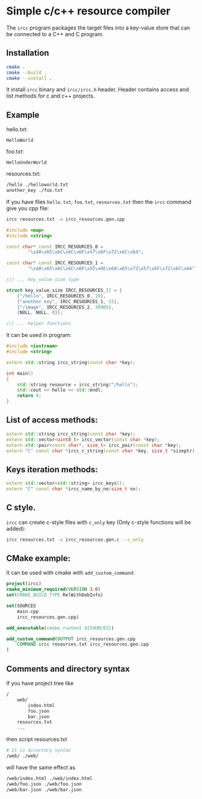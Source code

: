 # Simple c/c++ resource compiler

The `ircc` program packages the target files into a key-value store that can be connected to a C++ and C program.

## Installation
```bash
cmake .
cmake --build . 
cmake --install .
```
It install `ircc` binary and `ircc/ircc.h` header. Header contains access and list methods for c and c++ projects.

## Example 

hello.txt: 
```
HelloWorld
```

foo.txt: 
```
HelloUnderWorld
```

resources.txt: 
```bash
/hello ./helloworld.txt
another_key ./foo.txt
```

If you have files `hello.txt`, `foo.txt`, `resources.txt` then the `ircc` command give you cpp file:
```bash
ircc resources.txt -o ircc_resources.gen.cpp
``` 
```c++
#include <map>
#include <string>

const char* const IRCC_RESOURCES_0 = 
		"\x48\x65\x6C\x6C\x6F\x57\x6F\x72\x6C\x64";

const char* const IRCC_RESOURCES_1 = 
		"\x48\x65\x6C\x6C\x6F\x55\x6E\x64\x65\x72\x57\x6F\x72\x6C\x64";

/// ... key_value_size type

struct key_value_size IRCC_RESOURCES_[] = {
	{"/hello", IRCC_RESOURCES_0, 10},
	{"another_key", IRCC_RESOURCES_1, 15},
	{"/image", IRCC_RESOURCES_2, 38905},
	{NULL, NULL, 0}};

/// ... helper functions 
```

It can be used in program:
```c++
#include <iostream>
#include <string>

extern std::string ircc_string(const char *key);

int main()
{
    std::string resource = ircc_string("/hello");
    std::cout << hello << std::endl;
    return 0;
}
``` 

## List of access methods:
```c++
extern std::string ircc_string(const char *key);
extern std::vector<uint8_t> ircc_vector(const char *key);
extern std::pair<const char*, size_t> ircc_pair(const char *key);
extern "C" const char *ircc_c_string(const char *key, size_t *sizeptr);
```

## Keys iteration methods:
```c++
extern std::vector<std::string> ircc_keys();
extern "C" const char *ircc_name_by_no(size_t no);
```

## C style.
`ircc` can create c-style files with `c_only` key (Only c-style functions will be added):
```bash
ircc resources.txt -o ircc_resources.gen.c --c_only 
```

## CMake example:
It can be used with cmake with `add_custom_command`:

```cmake
project(ircc)
cmake_minimum_required(VERSION 3.0)
set(CMAKE_BUILD_TYPE RelWithDebInfo)

set(SOURCES 
	main.cpp
    ircc_resources.gen.cpp)

add_executable(cmake_runtest ${SOURCES})

add_custom_command(OUTPUT ircc_resources.gen.cpp
    COMMAND ircc resources.txt ircc_resources.gen.cpp
)
```

## Comments and directory syntax
If you have project tree like
```bash
/
	web/
		index.html
		foo.json
		bar.json
	resources.txt
	...
```
then script resources.txt 
```bash
# It is directory syntax
/web/ ./web/
```
will have the same effect as
```bash
/web/index.html ./web/index.html
/web/foo.json ./web/foo.json
/web/bar.json ./web/bar.json
```